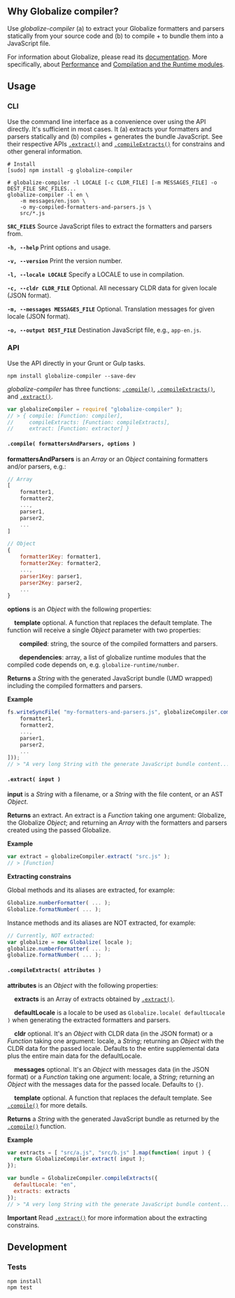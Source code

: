 ## Why Globalize compiler?

Use *globalize-compiler* (a) to extract your Globalize formatters and parsers statically from your source code and (b) to compile + to bundle them into a JavaScript file.

For information about Globalize, please read its [documentation](https://github.com/jquery/globalize#README.md). More specifically, about [Performance](https://github.com/rxaviers/globalize/tree/fix-398-runtime#performance) and [Compilation and the Runtime modules](https://github.com/rxaviers/globalize/tree/fix-398-runtime#compilation-and-the-runtime-modules).

## Usage

### CLI

Use the command line interface as a convenience over using the API directly. It's sufficient in most cases. It (a) extracts your formatters and parsers statically and (b) compiles + generates the bundle JavaScript. See their respective APIs [`.extract()`][] and [`.compileExtracts()`][] for constrains and other general information.

    # Install
    [sudo] npm install -g globalize-compiler

    # globalize-compiler -l LOCALE [-c CLDR_FILE] [-m MESSAGES_FILE] -o DEST_FILE SRC_FILES...
    globalize-compiler -l en \
        -m messages/en.json \
        -o my-compiled-formatters-and-parsers.js \
        src/*.js

**`SRC_FILES`** Source JavaScript files to extract the formatters and parsers from.

**`-h, --help`** Print options and usage.

**`-v, --version`** Print the version number.

**`-l, --locale LOCALE`** Specify a LOCALE to use in compilation.

**`-c, --cldr CLDR_FILE`** Optional. All necessary CLDR data for given locale (JSON format).

**`-m, --messages MESSAGES_FILE`** Optional. Translation messages for given locale (JSON format).

**`-o, --output DEST_FILE`** Destination JavaScript file, e.g., `app-en.js`.

### API

Use the API directly in your Grunt or Gulp tasks.

    npm install globalize-compiler --save-dev

*globalize-compiler* has three functions: [`.compile()`][], [`.compileExtracts()`][], and [`.extract()`][].

```js
var globalizeCompiler = require( "globalize-compiler" );
// > { compile: [Function: compiler],
//     compileExtracts: [Function: compileExtracts],
//     extract: [Function: extractor] }
```

#### `.compile( formattersAndParsers, options )`

**formattersAndParsers** is an *Array* or an *Object* containing formatters and/or parsers, e.g.:

```js
// Array
[
    formatter1,
    formatter2,
    ...,
    parser1,
    parser2,
    ...
]

// Object
{
    formatter1Key: formatter1,
    formatter2Key: formatter2,
    ...,
    parser1Key: parser1,
    parser2Key: parser2,
    ...
}
```

**options** is an *Object* with the following properties:

&nbsp;&nbsp;&nbsp; **template** optional. A function that replaces the default template. The function will receive a single *Object* parameter with two properties:

&nbsp;&nbsp;&nbsp;&nbsp;&nbsp;&nbsp; **compiled**: string, the source of the compiled formatters and parsers.

&nbsp;&nbsp;&nbsp;&nbsp;&nbsp;&nbsp; **dependencies**: array, a list of globalize runtime modules that the compiled code depends on, e.g. `globalize-runtime/number`.

**Returns** a *String* with the generated JavaScript bundle (UMD wrapped) including the compiled formatters and parsers.

**Example**

```javascript
fs.writeSyncFile( "my-formatters-and-parsers.js", globalizeCompiler.compile([
    formatter1,
    formatter2,
    ...,
    parser1,
    parser2,
    ...
]));
// > "A very long String with the generate JavaScript bundle content..."
```

#### `.extract( input )`

**input** is a *String* with a filename, or a *String* with the file content, or an AST *Object*.

**Returns** an extract. An extract is a *Function* taking one argument: Globalize, the Globalize *Object*; and returning an *Array* with the formatters and parsers created using the passed Globalize.

**Example**

```js
var extract = globalizeCompiler.extract( "src.js" );
// > [Function]
```

**Extracting constrains**

Global methods and its aliases are extracted, for example:

```js
Globalize.numberFormatter( ... );
Globalize.formatNumber( ... );
```

Instance methods and its aliases are NOT extracted, for example:

```js
// Currently, NOT extracted:
var globalize = new Globalize( locale );
globalize.numberFormatter( ... );
globalize.formatNumber( ... );
```

#### `.compileExtracts( attributes )`

**attributes** is an *Object* with the following properties:

&nbsp;&nbsp;&nbsp; **extracts** is an Array of extracts obtained by [`.extract()`][].

&nbsp;&nbsp;&nbsp; **defaultLocale** is a locale to be used as `Globalize.locale( defaultLocale )` when generating the extracted formatters and parsers.

&nbsp;&nbsp;&nbsp; **cldr** optional. It's an *Object* with CLDR data (in the JSON format) or a *Function* taking one argument: locale, a *String*; returning an *Object* with the CLDR data for the passed locale. Defaults to the entire supplemental data plus the entire main data for the defaultLocale.

&nbsp;&nbsp;&nbsp; **messages** optional. It's an *Object* with messages data (in the JSON format) or a *Function* taking one argument: locale, a *String*; returning an *Object* with the messages data for the passed locale. Defaults to `{}`.

&nbsp;&nbsp;&nbsp; **template** optional. A function that replaces the default template. See [`.compile()`][] for more details.

**Returns** a *String* with the generated JavaScript bundle as returned by the [`.compile()`][] function.

**Example**

```js
var extracts = [ "src/a.js", "src/b.js" ].map(function( input ) {
  return GlobalizeCompiler.extract( input );
});

var bundle = GlobalizeCompiler.compileExtracts({
  defaultLocale: "en",
  extracts: extracts
});
// > "A very long String with the generate JavaScript bundle content..."
```

**Important** Read [`.extract()`][] for more information about the extracting constrains.

[`.compile()`]: #compile-formattersandparsers-
[`.compileExtracts()`]: #compileextracts-attributes-
[`.extract()`]: #extract-input-

## Development

### Tests

    npm install
    npm test

